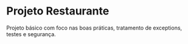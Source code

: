 # Projeto Restaurante

Projeto básico com foco nas boas práticas, tratamento de exceptions, testes e segurança. 
